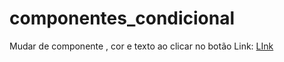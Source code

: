 # componentes_condicional
Mudar de componente , cor e texto ao clicar no botão
Link: 
[LInk](somber-sack.surge.sh)

